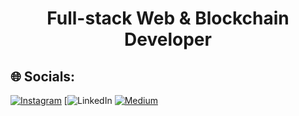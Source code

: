 <h1 align="center">Full-stack Web & Blockchain Developer</h1>

## 🌐 Socials:
[![Instagram](https://img.shields.io/badge/Instagram-%23E4405F.svg?logo=Instagram&logoColor=white)](https://instagram.com/payam_beigi_) [![LinkedIn](https://www.linkedin.com/in/payambeigi/]([https://linkedin.com/in/beigi-payam]([https://www.linkedin.com/in/payambeigi/](https://img.shields.io/badge/LinkedIn-%230077B5.svg?logo=linkedin&logoColor=white)))) [![Medium](https://img.shields.io/badge/Medium-12100E?logo=medium&logoColor=white)](https://medium.com/@@beigi.payam) 
